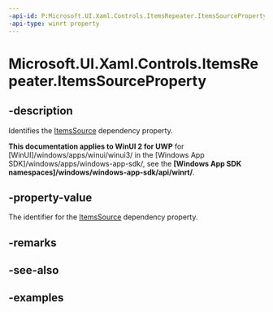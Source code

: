 ```yaml
---
-api-id: P:Microsoft.UI.Xaml.Controls.ItemsRepeater.ItemsSourceProperty
-api-type: winrt property
---
```


# Microsoft.UI.Xaml.Controls.ItemsRepeater.ItemsSourceProperty

<!--
public static Windows.UI.Xaml.DependencyProperty ItemsSourceProperty { get; }
-->

## -description

Identifies the [ItemsSource](itemsrepeater_itemssource.md) dependency property.

**This documentation applies to WinUI 2 for UWP** for [WinUI]/windows/apps/winui/winui3/ in the [Windows App SDK]/windows/apps/windows-app-sdk/, see the **[Windows App SDK namespaces]/windows/windows-app-sdk/api/winrt/**.

## -property-value

The identifier for the [ItemsSource](itemsrepeater_itemssource.md) dependency property.

## -remarks

## -see-also

## -examples

